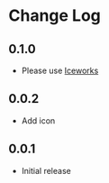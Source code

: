 # Change Log

## 0.1.0

- Please use [Iceworks](https://marketplace.visualstudio.com/items?itemName=iceworks-team.iceworks)

## 0.0.2

- Add icon

## 0.0.1

- Initial release